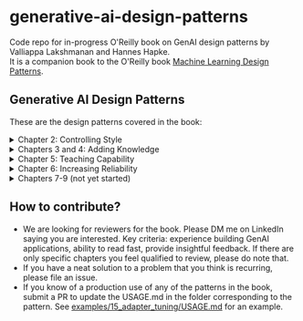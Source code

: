 # generative-ai-design-patterns
Code repo for in-progress O'Reilly book on GenAI design patterns by Valliappa Lakshmanan and Hannes Hapke. <br/>
It is a companion book to the O'Reilly book [Machine Learning Design Patterns](https://www.amazon.com/Machine-Learning-Design-Patterns-Preparation/dp/1098115783).

## Generative AI Design Patterns
These are the design patterns covered in the book:

<details>
<summary>Chapter 2: Controlling Style</summary>

| Pattern Number | Pattern Name | Problem | Solution | Usage Scenarios | Code Example |
| -------------: | :----------- | :------ | :------- | :-------------- | :----------- |
| 1 | Logits Masking | Need to ensure generated text conforms to specific style rules for brand, accuracy, or compliance reasons. | Intercept the generation at the sampling stage to zero out probabilities of continuations that don't meet the rules | Use words associated with specific brand; avoid repeating factual information; make content compliant with style book | [examples/01_logits_masking](examples/01_logits_masking)|
| 2 | Grammar | Need text to conform to a specific format or data schema for downstream processing. | Specify rules as a formal grammar (e.g., BNF) or schema that the model framework applies to constrain token generation. | Generating valid SQL timestamps; extracting structured data in a specific format; ensuring output conforms to JSON schema. | [examples/02_grammar](examples/02_grammar) |
| 3 | Style Transfer | Need to convert content into a form that mimics specific tone and style that is difficult to express through rules, but can be shown through example conversions. | Use few-shot learning or model fine-tuning to teach the model how to convert content to the desired style. | Rewriting generic content to match brand guidelines; converting academic papers to blog posts; transforming image and text content for different social media platforms or audiences. | [examples/03_style_transfer](examples/03_style_transfer) |
| 4 | Reverse Neutralization | Need to generate content in a specific style that can be shown through example content. | Use an LLM to generate content in an intermediate neutral form, and a fine-tuned LLM to convert that neutral form into the desired style. | Generating letters in region-specific legalese; generating emails in personal style. | [examples/04_reverse_neutralization](examples/04_reverse_neutralization) |
| 5 | Content Optimization | Need to determine optimal style for content without knowing which factors matter. | Generate pairs of content, compare them using an evaluator, create a preference dataset, and perform preference tuning. | Optimizing ad copy, marketing content, or educational materials where effective style factors are unknown. | [examples/05_content_optimization](examples/05_content_optimization) |

</details>

<details>
<summary>Chapters 3 and 4: Adding Knowledge </summary>
  
| Pattern Number | Pattern Name | Problem | Solution | Usage Scenarios | Code Example |
| -------------: | :----------- | :------ | :------- | :-------------- | :----------- |
| 6 | Basic RAG | Knowledge cutoff, confidential data, and hallucinations pose problems for zero-shot generation by LLMs. | Ground the response generated by the LLM by adding relevant information from a knowledge base into the prompt context. | The applications of RAG are constantly expanding as the technology evolves. | [examples/06_basic_rag]([examples/06_basic_rag]) |
| 7 | Semantic Indexing | Traditional keyword indexing/lookup approaches fail when documents get more complex, contain different media types like images or tables, or bridge multiple domains. | Use embeddings to capture the meaning of texts, images, and other media types. Find relevant chunks by comparing the embedding of the chunk to that of the query. | | [examples/07_semantic_indexing]([examples/07_semantic_indexing]) |
| 8 | Indexing at Scale | Dealing with outdated or contradictory information in your knowledge base. | Using metadata, query filtering, and result reranking. | | [examples/08_indexing_at_scale]([examples/08_indexing_at_scale]) |
| 9 | Index-aware Retrieval | Comparing questions to chunks is problematic because the question itself will not appear in the knowledge base, may use synonyms or jargon, or may require holistic interpretation. | Hypothetical answers, query expansion, hybrid search, GraphRAG | | [examples/09_index_aware_retrieval]([examples/09_index_aware_retrieval]) |
| 10 | Node Postprocessing | Irrelevant content, ambiguous entities, generic answers. | Reranking offer the ability to bring in a lot of other neat ideas: hybrid search, query expansion, filtering, contextual compression, disambiguation, personalization | | [examples/10_node_postprocessing]([examples/10_node_postprocessing]) |
| 11 | Trustworthy Generation | How to retain users’ trust given that there is no way to completely avoid errors. | Out-of-domain detection, citations, guardrails, human feedback, corrective RAG, UX design can all help. | | [examples/11_trustworthy_generation]([examples/11_trustworthy_generation]) |
| 12 | Deep Search | RAG systems are less effective for complex information retrieval tasks because of context window constraints, query ambiguity, information verification, shallow reasoning, and multi-hop query challenges. | Iterative process of searching, reading, and reasoning to provide comprehensive answers to complex queries. | | [examples/12_deep_search]([examples/12_deep_search]) |

</details>

<details>
<summary>Chapter 5: Teaching Capability </summary>
  
| Pattern Number | Pattern Name | Problem | Solution | Usage Scenarios | Code Example |
| -------------: | :----------- | :------ | :------- | :-------------- | :----------- |
| 13 | Chain of Thought (CoT) | Foundational models often struggle with multi-step reasoning tasks, leading to incorrect or fabricated answers. | CoT prompts the model to break down complex problems into intermediate reasoning steps before providing the final answer. | Complex mathematical problems, logical deductions, and sequential reasoning tasks where step-by-step thinking is required. | [examples/13_chain_of_thought]([examples/13_chain_of_thought]) |
| 14 | Tree of Thoughts (ToT) | Many strategic or logical tasks cannot be solved by a single linear reasoning path, requiring exploration of multiple alternatives. | ToT treats problem-solving as a tree search, generating multiple reasoning paths, evaluating them, and backtracking as needed | Complex tasks involving strategic thinking, planning, or creative writing that require exploring multiple solution paths. | [examples/14_tree_of_thoughts]([examples/14_tree_of_thoughts]) |
| 15 | Adapter Tuning | Fully fine-tuning large foundational models for specialized tasks is computationally expensive and requires significant data.nt. | Adapter Tuning trains small add-on neural network layers, leaving the original model weights frozen, making it efficient for specialized adaptation. | Adapting models for specific tasks like classification, summarization, or specialized chatbots with a small (100-10k) dataset of examples. | [examples/15_adapter_tuning]([examples/15_adapter_tuning]) |
| 16 | Evol-Instruct | Creating high-quality datasets for instruction tuning models on new and complex enterprise tasks is difficult and time-consuming. | Evol-Instruct efficiently generates instruction-tuning datasets by evolving instructions through multiple iterations of LLM-generated tasks and answers. | Teaching models new, domain-specific tasks that are not covered by their pre-training data, particularly in enterprise settings. | [examples/16_evol_instruct]([examples/16_evol_instruct]) |

</details>

<details>
<summary>Chapter 6: Increasing Reliability </summary>

| Pattern Number | Pattern Name | Problem | Solution | Usage Scenarios | Code Example |
| -------------: | :----------- | :------ | :------- | :-------------- | :----------- |  
| 17 | LLM-as-Judge | Evaluation of GenAI capabilities is hard because the tasks that GenAI performs are open-ended. | Provide detailed, multi-dimensional feedback that can be used to compare models, track improvements, and guide further development. | Evaluation is core to many of the other patterns and to building AI applications effectively. | [examples/17_llm_as_judge]([examples/17_llm_as_judge]) |
| 18 | Reflection | How to get the LLM to correct an earlier response in response to feedback or criticism. | The feedback is used to modify the prompt that is sent to the LLM a second time. | Reliable performance in most complex tasks where the approach can not be predetermined. | [examples/18_reflection]([examples/18_reflection]) |
| 19 | Self-Check | Identify potential hallucinations cost-effectively | Use token probabilities to detect hallucination in LLM responses | In any situation where factual (as opposed to creative) responses are needed. |  [examples/19_self_check]([examples/19_self_check]) |
| 20 | Dependency Injection | 
| 21 | Guardrails |
| 22 | Automated Prompt Tuning |
</details>

<details>
<summary>Chapters 7-9 (not yet started)</summary>

* Chapter 7: Enabling action and autonomy
* Chapter 8: Meeting Constraints
* Chapter 9: Ensuring Resilience

</details>

## How to contribute?
* We are looking for reviewers for the book. Please DM me on LinkedIn saying you are interested. Key criteria: experience building GenAI applications, ability to read fast, provide insightful feedback. If there are only specific chapters you feel qualified to review, please do note that.
* If you have a neat solution to a problem that you think is recurring, please file an issue.
* If you know of a production use of any of the patterns in the book, submit a PR to update the USAGE.md in the folder corresponding to the pattern.
See [examples/15_adapter_tuning/USAGE.md](examples/15_adapter_tuning/USAGE.md) for an example.


